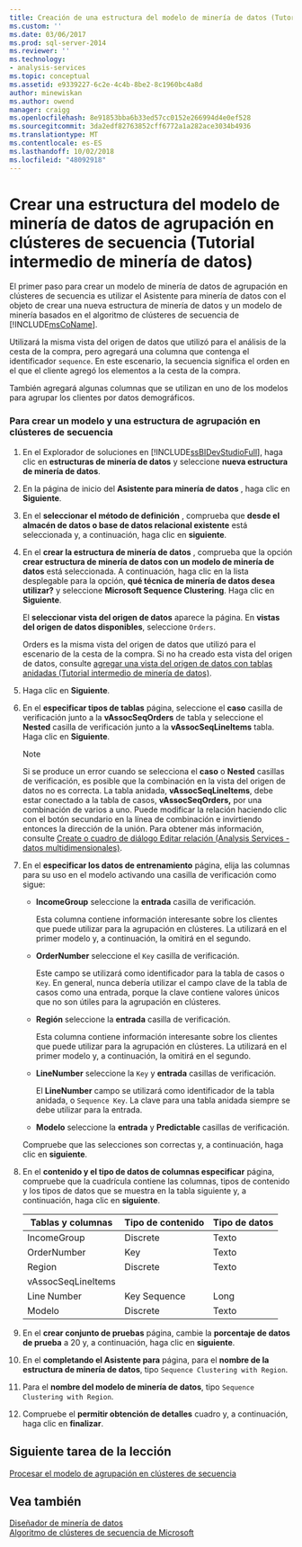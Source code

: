 ```yaml
---
title: Creación de una estructura del modelo de minería de datos (Tutorial de minería de datos intermedios) de clústeres de secuencia | Microsoft Docs
ms.custom: ''
ms.date: 03/06/2017
ms.prod: sql-server-2014
ms.reviewer: ''
ms.technology:
- analysis-services
ms.topic: conceptual
ms.assetid: e9339227-6c2e-4c4b-8be2-8c1960bc4a8d
author: minewiskan
ms.author: owend
manager: craigg
ms.openlocfilehash: 8e91853bba6b33ed57cc0152e266994d4e0ef528
ms.sourcegitcommit: 3da2edf82763852cff6772a1a282ace3034b4936
ms.translationtype: MT
ms.contentlocale: es-ES
ms.lasthandoff: 10/02/2018
ms.locfileid: "48092918"
---
```

# <a name="creating-a-sequence-clustering-mining-model-structure-intermediate-data-mining-tutorial"></a>Crear una estructura del modelo de minería de datos de agrupación en clústeres de secuencia (Tutorial intermedio de minería de datos)
  El primer paso para crear un modelo de minería de datos de agrupación en clústeres de secuencia es utilizar el Asistente para minería de datos con el objeto de crear una nueva estructura de minería de datos y un modelo de minería basados en el algoritmo de clústeres de secuencia de [!INCLUDE[msCoName](../includes/msconame-md.md)].  
  
 Utilizará la misma vista del origen de datos que utilizó para el análisis de la cesta de la compra, pero agregará una columna que contenga el identificador `sequence`. En este escenario, la secuencia significa el orden en el que el cliente agregó los elementos a la cesta de la compra.  
  
 También agregará algunas columnas que se utilizan en uno de los modelos para agrupar los clientes por datos demográficos.  
  
### <a name="to-create-a-sequence-clustering-structure-and-model"></a>Para crear un modelo y una estructura de agrupación en clústeres de secuencia  
  
1.  En el Explorador de soluciones en [!INCLUDE[ssBIDevStudioFull](../includes/ssbidevstudiofull-md.md)], haga clic en **estructuras de minería de datos** y seleccione **nueva estructura de minería de datos**.  
  
2.  En la página de inicio del **Asistente para minería de datos** , haga clic en **Siguiente**.  
  
3.  En el **seleccionar el método de definición** , comprueba que **desde el almacén de datos o base de datos relacional existente** está seleccionada y, a continuación, haga clic en **siguiente**.  
  
4.  En el **crear la estructura de minería de datos** , comprueba que la opción **crear estructura de minería de datos con un modelo de minería de datos** está seleccionada. A continuación, haga clic en la lista desplegable para la opción, **qué técnica de minería de datos desea utilizar?** y seleccione **Microsoft Sequence Clustering**. Haga clic en **Siguiente**.  
  
     El **seleccionar vista del origen de datos** aparece la página. En **vistas del origen de datos disponibles**, seleccione `Orders`.  
  
     Orders es la misma vista del origen de datos que utilizó para el escenario de la cesta de la compra. Si no ha creado esta vista del origen de datos, consulte [agregar una vista del origen de datos con tablas anidadas &#40;Tutorial intermedio de minería de datos&#41;](../../2014/tutorials/adding-a-data-source-view-with-nested-tables-intermediate-data-mining-tutorial.md).  
  
5.  Haga clic en **Siguiente**.  
  
6.  En el **especificar tipos de tablas** página, seleccione el **caso** casilla de verificación junto a la **vAssocSeqOrders** de tabla y seleccione el **Nested** casilla de verificación junto a la **vAssocSeqLineItems** tabla. Haga clic en **Siguiente**.  
  
    > [!NOTE]  
    >  Si se produce un error cuando se selecciona el **caso** o **Nested** casillas de verificación, es posible que la combinación en la vista del origen de datos no es correcta. La tabla anidada, **vAssocSeqLineItems**, debe estar conectado a la tabla de casos, **vAssocSeqOrders,** por una combinación de varios a uno. Puede modificar la relación haciendo clic con el botón secundario en la línea de combinación e invirtiendo entonces la dirección de la unión. Para obtener más información, consulte [Create o cuadro de diálogo Editar relación &#40;Analysis Services - datos multidimensionales&#41;](../../2014/analysis-services/create-or-edit-relationship-dialog-box-analysis-services-multidimensional-data.md).  
  
7.  En el **especificar los datos de entrenamiento** página, elija las columnas para su uso en el modelo activando una casilla de verificación como sigue:  
  
    -   **IncomeGroup** seleccione la **entrada** casilla de verificación.  
  
         Esta columna contiene información interesante sobre los clientes que puede utilizar para la agrupación en clústeres. La utilizará en el primer modelo y, a continuación, la omitirá en el segundo.  
  
    -   **OrderNumber** seleccione el `Key` casilla de verificación.  
  
         Este campo se utilizará como identificador para la tabla de casos o `Key`. En general, nunca debería utilizar el campo clave de la tabla de casos como una entrada, porque la clave contiene valores únicos que no son útiles para la agrupación en clústeres.  
  
    -   **Región** seleccione la **entrada** casilla de verificación.  
  
         Esta columna contiene información interesante sobre los clientes que puede utilizar para la agrupación en clústeres. La utilizará en el primer modelo y, a continuación, la omitirá en el segundo.  
  
    -   **LineNumber** seleccione la `Key` y **entrada** casillas de verificación.  
  
         El **LineNumber** campo se utilizará como identificador de la tabla anidada, o `Sequence Key`. La clave para una tabla anidada siempre se debe utilizar para la entrada.  
  
    -   **Modelo** seleccione la **entrada** y **Predictable** casillas de verificación.  
  
     Compruebe que las selecciones son correctas y, a continuación, haga clic en **siguiente**.  
  
8.  En el **contenido y el tipo de datos de columnas especificar** página, compruebe que la cuadrícula contiene las columnas, tipos de contenido y los tipos de datos que se muestra en la tabla siguiente y, a continuación, haga clic en **siguiente**.  
  
    |Tablas y columnas|Tipo de contenido|Tipo de datos|  
    |---------------------|------------------|---------------|  
    |IncomeGroup|Discrete|Texto|  
    |OrderNumber|Key|Texto|  
    |Region|Discrete|Texto|  
    |vAssocSeqLineItems|||  
    |Line Number|Key Sequence|Long|  
    |Modelo|Discrete|Texto|  
  
9. En el **crear conjunto de pruebas** página, cambie la **porcentaje de datos de prueba** a 20 y, a continuación, haga clic en **siguiente**.  
  
10. En el **completando el Asistente para** página, para el **nombre de la estructura de minería de datos**, tipo `Sequence Clustering with Region`.  
  
11. Para el **nombre del modelo de minería de datos**, tipo `Sequence Clustering with Region`.  
  
12. Compruebe el **permitir obtención de detalles** cuadro y, a continuación, haga clic en **finalizar**.  
  
## <a name="next-task-in-lesson"></a>Siguiente tarea de la lección  
 [Procesar el modelo de agrupación en clústeres de secuencia](../../2014/tutorials/processing-the-sequence-clustering-model.md)  
  
## <a name="see-also"></a>Vea también  
 [Diseñador de minería de datos](../../2014/analysis-services/data-mining/data-mining-designer.md)   
 [Algoritmo de clústeres de secuencia de Microsoft](../../2014/analysis-services/data-mining/microsoft-sequence-clustering-algorithm.md)  
  
  
